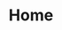 ---
layout: list
title: Home
slug: /.
description: >
  Home doing nothing
# hide_description: true
sitemap: false
# permalink: /home/
---